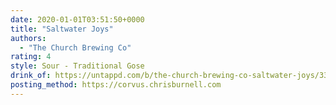 ```yaml
---
date: 2020-01-01T03:51:50+0000
title: "Saltwater Joys"
authors:
  - "The Church Brewing Co"
rating: 4
style: Sour - Traditional Gose
drink_of: https://untappd.com/b/the-church-brewing-co-saltwater-joys/3332913
posting_method: https://corvus.chrisburnell.com
---
```

